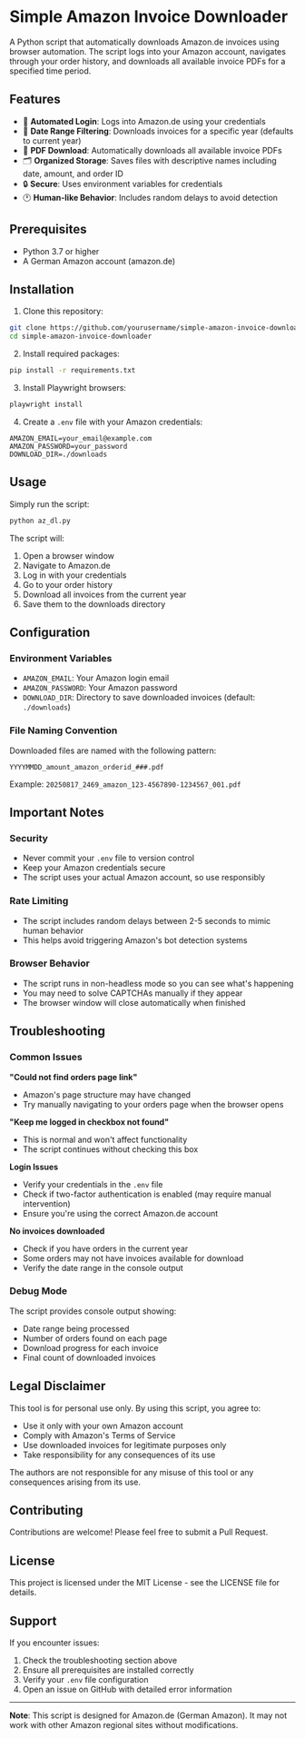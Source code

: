 # Simple Amazon Invoice Downloader

A Python script that automatically downloads Amazon.de invoices using browser automation. The script logs into your Amazon account, navigates through your order history, and downloads all available invoice PDFs for a specified time period.

## Features

- 🤖 **Automated Login**: Logs into Amazon.de using your credentials
- 📅 **Date Range Filtering**: Downloads invoices for a specific year (defaults to current year)
- 📄 **PDF Download**: Automatically downloads all available invoice PDFs
- 🗂️ **Organized Storage**: Saves files with descriptive names including date, amount, and order ID
- 🔒 **Secure**: Uses environment variables for credentials
- 🕐 **Human-like Behavior**: Includes random delays to avoid detection

## Prerequisites

- Python 3.7 or higher
- A German Amazon account (amazon.de)

## Installation

1. Clone this repository:
```bash
git clone https://github.com/yourusername/simple-amazon-invoice-downloader.git
cd simple-amazon-invoice-downloader
```

2. Install required packages:
```bash
pip install -r requirements.txt
```

3. Install Playwright browsers:
```bash
playwright install
```

4. Create a `.env` file with your Amazon credentials:
```env
AMAZON_EMAIL=your_email@example.com
AMAZON_PASSWORD=your_password
DOWNLOAD_DIR=./downloads
```

## Usage

Simply run the script:

```bash
python az_dl.py
```

The script will:
1. Open a browser window
2. Navigate to Amazon.de
3. Log in with your credentials
4. Go to your order history
5. Download all invoices from the current year
6. Save them to the downloads directory

## Configuration

### Environment Variables

- `AMAZON_EMAIL`: Your Amazon login email
- `AMAZON_PASSWORD`: Your Amazon password
- `DOWNLOAD_DIR`: Directory to save downloaded invoices (default: `./downloads`)

### File Naming Convention

Downloaded files are named with the following pattern:
```
YYYYMMDD_amount_amazon_orderid_###.pdf
```

Example: `20250817_2469_amazon_123-4567890-1234567_001.pdf`

## Important Notes

### Security
- Never commit your `.env` file to version control
- Keep your Amazon credentials secure
- The script uses your actual Amazon account, so use responsibly

### Rate Limiting
- The script includes random delays between 2-5 seconds to mimic human behavior
- This helps avoid triggering Amazon's bot detection systems

### Browser Behavior
- The script runs in non-headless mode so you can see what's happening
- You may need to solve CAPTCHAs manually if they appear
- The browser window will close automatically when finished

## Troubleshooting

### Common Issues

**"Could not find orders page link"**
- Amazon's page structure may have changed
- Try manually navigating to your orders page when the browser opens

**"Keep me logged in checkbox not found"**
- This is normal and won't affect functionality
- The script continues without checking this box

**Login Issues**
- Verify your credentials in the `.env` file
- Check if two-factor authentication is enabled (may require manual intervention)
- Ensure you're using the correct Amazon.de account

**No invoices downloaded**
- Check if you have orders in the current year
- Some orders may not have invoices available for download
- Verify the date range in the console output

### Debug Mode

The script provides console output showing:
- Date range being processed
- Number of orders found on each page
- Download progress for each invoice
- Final count of downloaded invoices

## Legal Disclaimer

This tool is for personal use only. By using this script, you agree to:
- Use it only with your own Amazon account
- Comply with Amazon's Terms of Service
- Use downloaded invoices for legitimate purposes only
- Take responsibility for any consequences of its use

The authors are not responsible for any misuse of this tool or any consequences arising from its use.

## Contributing

Contributions are welcome! Please feel free to submit a Pull Request.

## License

This project is licensed under the MIT License - see the LICENSE file for details.

## Support

If you encounter issues:
1. Check the troubleshooting section above
2. Ensure all prerequisites are installed correctly
3. Verify your `.env` file configuration
4. Open an issue on GitHub with detailed error information

---

**Note**: This script is designed for Amazon.de (German Amazon). It may not work with other Amazon regional sites without modifications.